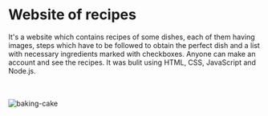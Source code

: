 # Website of recipes



It's a website which contains recipes of some dishes, each of them having
images, steps which have to be followed to obtain the perfect
dish and a list with necessary ingredients marked with
checkboxes. Anyone can make an account and see the
recipes. It was bulit using HTML, CSS, JavaScript and Node.js.
<br/>
<br/>
<br/>




![baking-cake](https://user-images.githubusercontent.com/92272145/234666874-e20acf05-e9ab-4989-b113-6997571698a2.gif)
